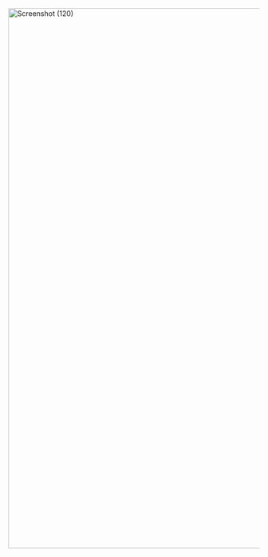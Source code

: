 <img width="1920" height="1080" alt="Screenshot (120)" src="https://github.com/user-attachments/assets/530b5eef-c996-4c5f-ad2d-281e529a8638" />
